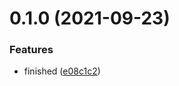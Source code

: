 # 0.1.0 (2021-09-23)

### Features

- finished ([e08c1c2](https://github.com/zcong1993/prober/commit/e08c1c23e149e6637a0de7fb9e89597ba99d75f1))
